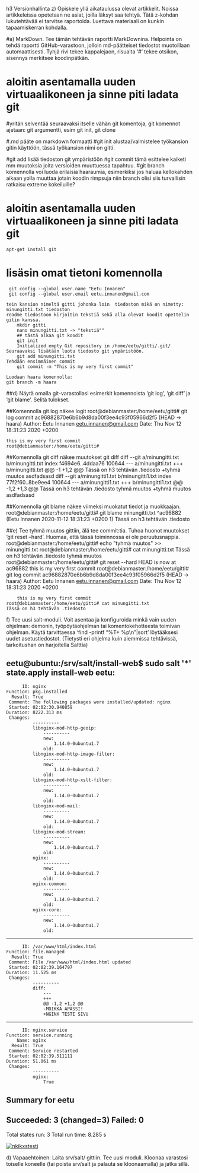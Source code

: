 h3 Versionhallinta
z) Opiskele yllä aikataulussa olevat artikkelit. Noissa artikkeleissa opetetaan ne asiat, joilla läksyt saa tehtyä. Tätä z-kohdan lukutehtävää ei tarvitse raportoida. Luettava materiaali on kunkin tapaamiskerran kohdalla.


#a) MarkDown. Tee tämän tehtävän raportti MarkDownina. Helpointa on tehdä raportti GitHub-varastoon, jolloin md-päätteiset tiedostot muotoillaan automaattisesti. Tyhjä rivi tekee kappalejaon, risuaita ‘#’ tekee otsikon, sisennys merkitsee koodinpätkän.

# aloitin asentamalla uuden virtuaalikoneen ja sinne piti ladata git
#yritän selventää seuraavaksi itselle vähän git komentoja, git komennot ajetaan:
	git argumentti, esim git init, git clone


#.md pääte on markdown formaatti
#git init alustaa/valmistelee työkansion gitin käyttöön, tässä työkansion nimi on gitti.

#git add lisää tiedoston git ympäristöön
#git commit tämä esittelee kaiketi mm muutoksia joita versioiden muuttuessa tapahtuu.
#git branch komennolla voi luoda erilaisia haaraumia, esimerkiksi jos haluaa kellokahden aikaan yolla muuttaa jotain koodin rimpsuja niin branch olisi siis turvallisin ratkaisu extreme kokeiluille?

# aloitin asentamalla uuden virtuaalikoneen ja sinne piti ladata git
	apt-get install git
# lisäsin omat tietoni komennolla 

	 git config --global user.name "Eetu Innanen"
	 git config --global user.email eetu.innanen@gmail.com

	tein kansion nimeltä gitti johonka loin  tiedoston mikä on nimetty: minungitti.txt tiedoston 
	readme tiedostoon kirjoitin tekstiä sekä alla olevat koodit opettelin gitin kanssa.
		mkdir gitti
		nano minungitti.txt -> "tekstiä""
		## tästä alkaa git koodit
		git init
		Initialized empty Git repository in /home/eetu/gitti/.git/
	Seuraavaksi lisätään luotu tiedosto git ympäristöön.
		git add minungitti.txt
	Tehdään ensimmäinen commit
		git commit -m "This is my very first commit"

	Luodaan haara komennolla:
	git branch -m haara







##d) Näytä omalla git-varastollasi esimerkit komennoista ‘git log’, ‘git diff’ ja ‘git blame’. Selitä tulokset.

##Komennolla git log näkee logit
	root@debianmaster:/home/eetu/gitti# git log
	commit ac96882870e6b6b9d8da00f3ee4c93f05966d2f5 (HEAD -> haara)
	Author: Eetu Innanen <eetu.innanen@gmail.com>
	Date:   Thu Nov 12 18:31:23 2020 +0200

	this is my very first commit
	root@debianmaster:/home/eetu/gitti# 

##Komennolla git diff näkee muutokset
git diff
diff --git a/minungitti.txt b/minungitti.txt
index f4694e6..4ddaa76 100644
--- a/minungitti.txt
+++ b/minungitti.txt
@@ -1 +1,2 @@
 Tässä on h3 tehtävän .tiedosto
+tyhmä muutos asdfadsasd
diff --git a/minungitti1.txt b/minungitti1.txt
index 77f2f60..8be9ee4 100644
--- a/minungitti1.txt
+++ b/minungitti1.txt
@@ -1,2 +1,3 @@
 Tässä on h3 tehtävän .tiedosto
 tyhmä muutos
+tyhmä muutos asdfadsasd



##Komennolla git blame näkee viimeksi muokatut tiedot ja muokkaajan.
root@debianmaster:/home/eetu/gitti# git blame minungitti.txt
^ac96882 (Eetu Innanen 2020-11-12 18:31:23 +0200 1) Tässä on h3 tehtävän .tiedosto

















##e) Tee tyhmä muutos gittiin, älä tee commit:tia. Tuhoa huonot muutokset ‘git reset –hard’. Huomaa, että tässä toiminnossa ei ole peruutusnappia.
	root@debianmaster:/home/eetu/gitti# echo "tyhmä muutos" >> minungitti.txt
	root@debianmaster:/home/eetu/gitti# cat minungitti.txt 
	Tässä on h3 tehtävän .tiedosto
	tyhmä muutos
	root@debianmaster:/home/eetu/gitti# git reset --hard
	HEAD is now at ac96882 this is my very first commit
	root@debianmaster:/home/eetu/gitti# git log
	commit ac96882870e6b6b9d8da00f3ee4c93f05966d2f5 (HEAD -> haara)
	Author: Eetu Innanen <eetu.innanen@gmail.com>
	Date:   Thu Nov 12 18:31:23 2020 +0200

	    this is my very first commit
	root@debianmaster:/home/eetu/gitti# cat minungitti.txt 
	Tässä on h3 tehtävän .tiedosto

f) Tee uusi salt-moduli. Voit asentaa ja konfiguroida minkä vain uuden ohjelman: demonin, työpöytäohjelman tai komentokehotteesta toimivan ohjelman. Käytä tarvittaessa ‘find -printf “%T+ %p\n”|sort’ löytääksesi uudet asetustiedostot. (Tietysti eri ohjelma kuin aiemmissa tehtävissä, tarkoitushan on harjoitella Salttia)

eetu@ubuntu:/srv/salt/install-web$ sudo salt '*' state.apply install-web
eetu:
----------
          ID: nginx
    Function: pkg.installed
      Result: True
     Comment: The following packages were installed/updated: nginx
     Started: 02:02:30.940859
    Duration: 8222.313 ms
     Changes:   
              ----------
              libnginx-mod-http-geoip:
                  ----------
                  new:
                      1.14.0-0ubuntu1.7
                  old:
              libnginx-mod-http-image-filter:
                  ----------
                  new:
                      1.14.0-0ubuntu1.7
                  old:
              libnginx-mod-http-xslt-filter:
                  ----------
                  new:
                      1.14.0-0ubuntu1.7
                  old:
              libnginx-mod-mail:
                  ----------
                  new:
                      1.14.0-0ubuntu1.7
                  old:
              libnginx-mod-stream:
                  ----------
                  new:
                      1.14.0-0ubuntu1.7
                  old:
              nginx:
                  ----------
                  new:
                      1.14.0-0ubuntu1.7
                  old:
              nginx-common:
                  ----------
                  new:
                      1.14.0-0ubuntu1.7
                  old:
              nginx-core:
                  ----------
                  new:
                      1.14.0-0ubuntu1.7
                  old:
----------
          ID: /var/www/html/index.html
    Function: file.managed
      Result: True
     Comment: File /var/www/html/index.html updated
     Started: 02:02:39.164797
    Duration: 11.525 ms
     Changes:   
              ----------
              diff:
                  --- 
                  +++ 
                  @@ -1,2 +1,2 @@
                  -MOIKKA APASSI!
                  +NGINX TESTI SIVU
                   
----------
          ID: nginx.service
    Function: service.running
        Name: nginx
      Result: True
     Comment: Service restarted
     Started: 02:02:39.511111
    Duration: 51.061 ms
     Changes:   
              ----------
              nginx:
                  True

Summary for eetu
------------
Succeeded: 3 (changed=3)
Failed:    0
------------
Total states run:     3
Total run time:   8.285 s


<a href="https://ibb.co/1rJ87FH"><img src="https://i.ibb.co/Mc5MZFq/nkikxstesti.jpg" alt="nkikxstesti" border="0" /></a>

d) Vapaaehtoinen: Laita srv/salt/ gittiin. Tee uusi moduli. Kloonaa varastosi toiselle koneelle (tai poista srv/salt ja palauta se kloonaamalla) ja jatka sillä.
